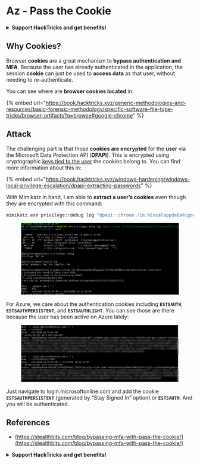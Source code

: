 # Az - Pass the Cookie

<details>

<summary><strong>Support HackTricks and get benefits!</strong></summary>

* If you want to see your **company advertised in HackTricks** or if you want access to the **latest version of the PEASS or download HackTricks in PDF** Check the [**SUBSCRIPTION PLANS**](https://github.com/sponsors/carlospolop)!
* Get the [**official PEASS & HackTricks swag**](https://peass.creator-spring.com)
* Discover [**The PEASS Family**](https://opensea.io/collection/the-peass-family), our collection of exclusive [**NFTs**](https://opensea.io/collection/the-peass-family)
* **Join the** 💬 [**Discord group**](https://discord.gg/hRep4RUj7f) or the [**telegram group**](https://t.me/peass) or **follow** me on **Twitter** 🐦 [**@carlospolopm**](https://twitter.com/carlospolopm)**.**
* **Share your hacking tricks by submitting PRs to the** [**HackTricks**](https://github.com/carlospolop/hacktricks) and [**HackTricks Cloud**](https://github.com/carlospolop/hacktricks-cloud) github repos.

</details>

## Why Cookies?

Browser **cookies** are a great mechanism to **bypass authentication and MFA**. Because the user has already authenticated in the application, the session **cookie** can just be used to **access data** as that user, without needing to re-authenticate.

You can see where are **browser cookies located** in:

{% embed url="https://book.hacktricks.xyz/generic-methodologies-and-resources/basic-forensic-methodology/specific-software-file-type-tricks/browser-artifacts?q=browse#google-chrome" %}

## Attack

The challenging part is that those **cookies are encrypted** for the **user** via the Microsoft Data Protection API (**DPAPI**). This is encrypted using cryptographic [keys tied to the user](https://book.hacktricks.xyz/windows-hardening/windows-local-privilege-escalation/dpapi-extracting-passwords) the cookies belong to. You can find more information about this in:

{% embed url="https://book.hacktricks.xyz/windows-hardening/windows-local-privilege-escalation/dpapi-extracting-passwords" %}

With Mimikatz in hand, I am able to **extract a user’s cookies** even though they are encrypted with this command:

```bash
mimikatz.exe privilege::debug log "dpapi::chrome /in:%localappdata%\google\chrome\USERDA~1\default\cookies /unprotect" exit
```

<figure><img src="../../../.gitbook/assets/image (8) (3).png" alt=""><figcaption></figcaption></figure>

For Azure, we care about the authentication cookies including **`ESTSAUTH`**, **`ESTSAUTHPERSISTENT`**, and **`ESTSAUTHLIGHT`**. You can see those are there because the user has been active on Azure lately:

<figure><img src="../../../.gitbook/assets/image (14).png" alt=""><figcaption></figcaption></figure>

Just navigate to login.microsoftonline.com and add the cookie **`ESTSAUTHPERSISTENT`** (generated by “Stay Signed In” option) or **`ESTSAUTH`**. And you will be authenticated.

## References

* [https://stealthbits.com/blog/bypassing-mfa-with-pass-the-cookie/](https://stealthbits.com/blog/bypassing-mfa-with-pass-the-cookie/)

<details>

<summary><strong>Support HackTricks and get benefits!</strong></summary>

* If you want to see your **company advertised in HackTricks** or if you want access to the **latest version of the PEASS or download HackTricks in PDF** Check the [**SUBSCRIPTION PLANS**](https://github.com/sponsors/carlospolop)!
* Get the [**official PEASS & HackTricks swag**](https://peass.creator-spring.com)
* Discover [**The PEASS Family**](https://opensea.io/collection/the-peass-family), our collection of exclusive [**NFTs**](https://opensea.io/collection/the-peass-family)
* **Join the** 💬 [**Discord group**](https://discord.gg/hRep4RUj7f) or the [**telegram group**](https://t.me/peass) or **follow** me on **Twitter** 🐦 [**@carlospolopm**](https://twitter.com/carlospolopm)**.**
* **Share your hacking tricks by submitting PRs to the** [**HackTricks**](https://github.com/carlospolop/hacktricks) and [**HackTricks Cloud**](https://github.com/carlospolop/hacktricks-cloud) github repos.

</details>
